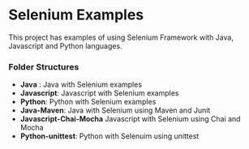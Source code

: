 # Selenium Examples

This project has examples of using Selenium Framework with Java, Javascript and Python languages.

### Folder Structures

 - **Java** :  Java with Selenium examples
 - **Javascript**: Javascript with Selenium examples
 - **Python**:  Python with Selenium examples
 - **Java-Maven**: Java with Selenium using Maven and Junit
 - **Javascript-Chai-Mocha** Javascript with Selenium using Chai and Mocha
 - **Python-unittest**: Python with Selenuim using unittest
